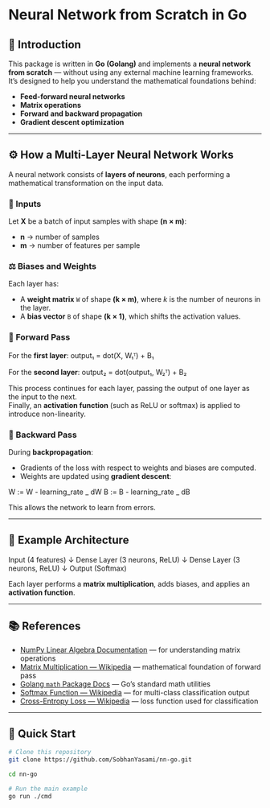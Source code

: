 # Neural Network from Scratch in Go

## 🧠 Introduction

This package is written in **Go (Golang)** and implements a **neural network from scratch** — without using any external machine learning frameworks.  
It’s designed to help you understand the mathematical foundations behind:

- **Feed-forward neural networks**
- **Matrix operations**
- **Forward and backward propagation**
- **Gradient descent optimization**

---

## ⚙️ How a Multi-Layer Neural Network Works

A neural network consists of **layers of neurons**, each performing a mathematical transformation on the input data.

### 🔢 Inputs

Let **X** be a batch of input samples with shape **(n × m)**:

- **n** → number of samples
- **m** → number of features per sample

### ⚖️ Biases and Weights

Each layer has:

- A **weight matrix** `W` of shape **(k × m)**, where _k_ is the number of neurons in the layer.
- A **bias vector** `B` of shape **(k × 1)**, which shifts the activation values.

### 🔁 Forward Pass

For the **first layer**:
output₁ = dot(X, W₁ᵀ) + B₁

For the **second layer**:
output₂ = dot(output₁, W₂ᵀ) + B₂

This process continues for each layer, passing the output of one layer as the input to the next.  
Finally, an **activation function** (such as ReLU or softmax) is applied to introduce non-linearity.

### 🔄 Backward Pass

During **backpropagation**:

- Gradients of the loss with respect to weights and biases are computed.
- Weights are updated using **gradient descent**:

W := W - learning_rate _ dW
B := B - learning_rate _ dB

This allows the network to learn from errors.

---

## 🧩 Example Architecture

Input (4 features)
↓
Dense Layer (3 neurons, ReLU)
↓
Dense Layer (3 neurons, ReLU)
↓
Output (Softmax)

Each layer performs a **matrix multiplication**, adds biases, and applies an **activation function**.

---

## 📚 References

- [NumPy Linear Algebra Documentation](https://numpy.org/doc/stable/reference/routines.linalg.html) — for understanding matrix operations
- [Matrix Multiplication — Wikipedia](https://en.wikipedia.org/wiki/Matrix_multiplication) — mathematical foundation of forward pass
- [Golang `math` Package Docs](https://pkg.go.dev/math) — Go’s standard math utilities
- [Softmax Function — Wikipedia](https://en.wikipedia.org/wiki/Softmax_function) — for multi-class classification output
- [Cross-Entropy Loss — Wikipedia](https://en.wikipedia.org/wiki/Cross_entropy) — loss function used for classification

---

## 🚀 Quick Start

```bash
# Clone this repository
git clone https://github.com/SobhanYasami/nn-go.git

cd nn-go

# Run the main example
go run ./cmd
```
